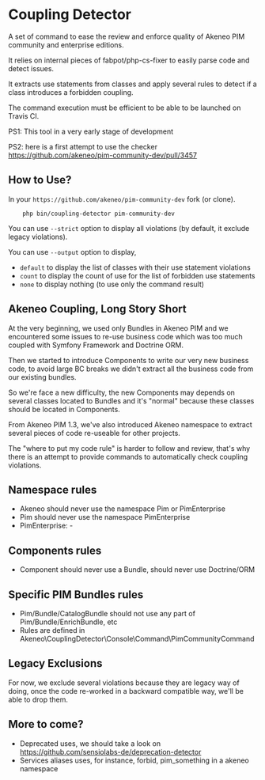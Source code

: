 Coupling Detector
=================

A set of command to ease the review and enforce quality of Akeneo PIM community and enterprise editions.

It relies on internal pieces of fabpot/php-cs-fixer to easily parse code and detect issues.

It extracts use statements from classes and apply several rules to detect if a class introduces a forbidden coupling.

The command execution must be efficient to be able to be launched on Travis CI.

PS1: This tool in a very early stage of development

PS2: here is a first attempt to use the checker https://github.com/akeneo/pim-community-dev/pull/3457

How to Use?
-----------

In your `https://github.com/akeneo/pim-community-dev` fork (or clone).

```
    php bin/coupling-detector pim-community-dev
```

You can use `--strict` option to display all violations (by default, it exclude legacy violations).

You can use `--output` option to display,

 - `default` to display the list of classes with their use statement violations
 - `count` to display the count of use for the list of forbidden use statements
 - `none` to display nothing (to use only the command result)

Akeneo Coupling, Long Story Short
---------------------------------

At the very beginning, we used only Bundles in Akeneo PIM and we encountered some issues to re-use business code which was too much coupled with Symfony Framework and Doctrine ORM.

Then we started to introduce Components to write our very new business code, to avoid large BC breaks we didn't extract all the business code from our existing bundles.

So we're face a new difficulty, the new Components may depends on several classes located to Bundles and it's "normal" because these classes should be located in Components.

From Akeneo PIM 1.3, we've also introduced Akeneo namespace to extract several pieces of code re-useable for other projects.

The "where to put my code rule" is harder to follow and review, that's why there is an attempt to provide commands to automatically check coupling violations.

Namespace rules
---------------

 - Akeneo should never use the namespace Pim or PimEnterprise
 - Pim should never use the namespace PimEnterprise
 - PimEnterprise: -

Components rules
----------------

 - Component should never use a Bundle, should never use Doctrine/ORM

Specific PIM Bundles rules
--------------------------

 - Pim/Bundle/CatalogBundle should not use any part of Pim/Bundle/EnrichBundle, etc
 - Rules are defined in Akeneo\CouplingDetector\Console\Command\PimCommunityCommand

Legacy Exclusions
-----------------

For now, we exclude several violations because they are legacy way of doing, once the code re-worked in a backward compatible way, we'll be able to drop them.

More to come?
-------------

 - Deprecated uses, we should take a look on https://github.com/sensiolabs-de/deprecation-detector
 - Services aliases uses, for instance, forbid, pim_something in a akeneo namespace
